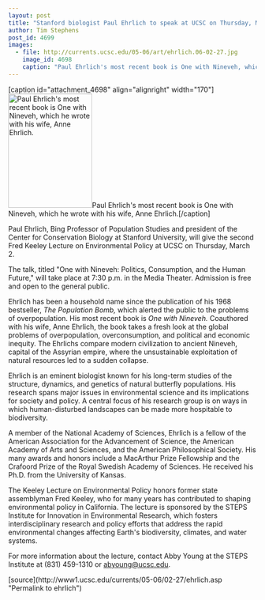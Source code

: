 ```yaml
---
layout: post
title: "Stanford biologist Paul Ehrlich to speak at UCSC on Thursday, March 2"
author: Tim Stephens
post_id: 4699
images:
  - file: http://currents.ucsc.edu/05-06/art/ehrlich.06-02-27.jpg
    image_id: 4698
    caption: "Paul Ehrlich's most recent book is One with Nineveh, which he wrote with his wife, Anne Ehrlich."
---
```


[caption id="attachment_4698" align="alignright" width="170"]<a href="http://localhost/mysite/wp-content/uploads/2006/02/ehrlich.06-02-27.jpg"><img class="size-full wp-image-4698" src="http://localhost/mysite/wp-content/uploads/2006/02/ehrlich.06-02-27.jpg" alt="Paul Ehrlich's most recent book is One with Nineveh, which he wrote with his wife, Anne Ehrlich." width="170" height="231" /></a>Paul Ehrlich's most recent book is One with Nineveh, which he wrote with his wife, Anne Ehrlich.[/caption]
<a name="content" id="content"></a>
<p>
  Paul Ehrlich, Bing Professor of Population Studies and president of the Center for Conservation Biology at Stanford University, will give the second Fred Keeley Lecture on Environmental Policy at UCSC on Thursday, March 2.
</p>
<p>
  The talk, titled "One with Nineveh: Politics, Consumption, and the Human Future," will take place at 7:30 p.m. in the Media Theater. Admission is free and open to the general public.
</p>
<p>
  Ehrlich has been a household name since the publication of his 1968 bestseller, <i>The Population Bomb,</i> which alerted the public to the problems of overpopulation. His most recent book is <i>One with Nineveh.</i> Coauthored with his wife, Anne Ehrlich, the book takes a fresh look at the global problems of overpopulation, overconsumption, and political and economic inequity. The Ehrlichs compare modern civilization to ancient Nineveh, capital of the Assyrian empire, where the unsustainable exploitation of natural resources led to a sudden collapse.
</p>
<p>
  Ehrlich is an eminent biologist known for his long-term studies of the structure, dynamics, and genetics of natural butterfly populations. His research spans major issues in environmental science and its implications for society and policy. A central focus of his research group is on ways in which human-disturbed landscapes can be made more hospitable to biodiversity.
</p>
<p>
  A member of the National Academy of Sciences, Ehrlich is a fellow of the American Association for the Advancement of Science, the American Academy of Arts and Sciences, and the American Philosophical Society. His many awards and honors include a MacArthur Prize Fellowship and the Crafoord Prize of the Royal Swedish Academy of Sciences. He received his Ph.D. from the University of Kansas.
</p>
<p>
  The Keeley Lecture on Environmental Policy honors former state assemblyman Fred Keeley, who for many years has contributed to shaping environmental policy in California. The lecture is sponsored by the STEPS Institute for Innovation in Environmental Research, which fosters interdisciplinary research and policy efforts that address the rapid environmental changes affecting Earth's biodiversity, climates, and water systems.
</p>
<p>
  For more information about the lecture, contact Abby Young at the STEPS Institute at (831) 459-1310 or <a href="mailto:abyoung@ucsc.edu">abyoung@ucsc.edu</a>.
</p>
<form>
  <input name="t1" size="-1" type="hidden">
</form>




</p>
[source](http://www1.ucsc.edu/currents/05-06/02-27/ehrlich.asp "Permalink to ehrlich")

